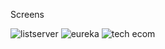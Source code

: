 Screens


![listserver](https://github.com/Ahmedkr5/E-commerce-Website/assets/60600220/5f441423-47a0-4874-b10e-d67f735e621d)
![eureka](https://github.com/Ahmedkr5/E-commerce-Website/assets/60600220/122bf6b8-0105-4794-9162-7e5761f5689a)
![tech ecom](https://github.com/Ahmedkr5/Tech-Ecom/assets/60600220/4d4cccf5-06e1-4315-b4b2-6573245c7d83)
